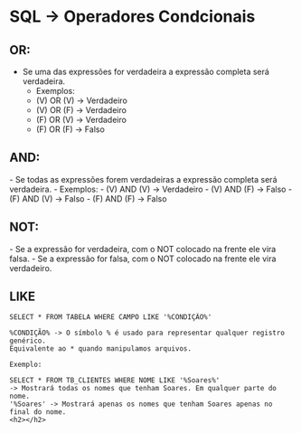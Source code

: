 <h1>SQL -> Operadores Condcionais</h1>
<h2>OR:</h2>

- Se uma das expressões for verdadeira a expressão completa será verdadeira.
    - Exemplos:
    - (V) OR (V) → Verdadeiro
    - (V) OR (F) → Verdadeiro
    - (F) OR (V) → Verdadeiro
    - (F) OR (F) → Falso
    
<h2>AND:</h2>
- Se todas as expressões forem verdadeiras a expressão completa será verdadeira.
    - Exemplos:
    - (V) AND (V) → Verdadeiro
    - (V) AND (F) → Falso
    - (F) AND (V) → Falso
    - (F) AND (F) → Falso
    
<h2>NOT:</h2>
    - Se a expressão for verdadeira, com o NOT colocado na frente ele vira falsa.
    - Se a expressão for falsa, com o NOT colocado na frente ele vira verdadeiro.
    
<h2>LIKE</h2>

    SELECT * FROM TABELA WHERE CAMPO LIKE '%CONDIÇÃO%'
    
    %CONDIÇÃO% -> O símbolo % é usado para representar qualquer registro genérico.
    Equivalente ao * quando manipulamos arquivos.
    
    Exemplo:
    
    SELECT * FROM TB_CLIENTES WHERE NOME LIKE '%Soares%' 
    -> Mostrará todas os nomes que tenham Soares. Em qualquer parte do nome.
    '%Soares' -> Mostrará apenas os nomes que tenham Soares apenas no final do nome.
    <h2></h2>
    
